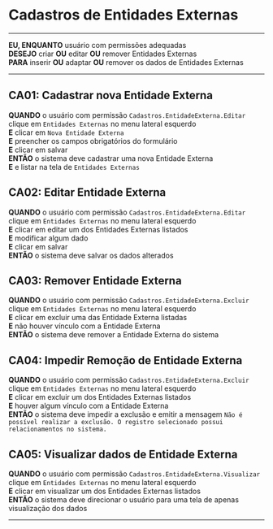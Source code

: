 # Cadastros de Entidades Externas

---

**EU, ENQUANTO** usuário com permissões adequadas\
**DESEJO** criar **OU** editar **OU** remover Entidades Externas\
**PARA** inserir **OU** adaptar **OU** remover os dados de Entidades Externas

---

## CA01: Cadastrar nova Entidade Externa

**QUANDO** o usuário com permissão `Cadastros.EntidadeExterna.Editar` clique em `Entidades Externas` no menu lateral esquerdo\
**E** clicar em `Nova Entidade Externa`\
**E** preencher os campos obrigatórios do formulário\
**E** clicar em salvar\
**ENTÃO** o sistema deve cadastrar uma nova Entidade Externa\
**E** e listar na tela de `Entidades Externas`

## CA02: Editar Entidade Externa

**QUANDO** o usuário com permissão `Cadastros.EntidadeExterna.Editar` clique em `Entidades Externas` no menu lateral esquerdo\
**E** clicar em editar um dos Entidades Externas listados\
**E** modificar algum dado\
**E** clicar em salvar\
**ENTÃO** o sistema deve salvar os dados alterados

## CA03: Remover Entidade Externa

**QUANDO** o usuário com permissão `Cadastros.EntidadeExterna.Excluir` clique em `Entidades Externas` no menu lateral esquerdo\
**E** clicar em excluir uma das Entidade Externa listadas\
**E** não houver vínculo com a Entidade Externa\
**ENTÃO** o sistema deve remover a Entidade Externa do sistema

## CA04: Impedir Remoção de Entidade Externa

**QUANDO** o usuário com permissão `Cadastros.EntidadeExterna.Excluir` clique em `Entidades Externas` no menu lateral esquerdo\
**E** clicar em excluir um dos Entidades Externas listados\
**E** houver algum vínculo com a Entidade Externa\
**ENTÃO** o sistema deve impedir a exclusão e emitir a mensagem `Não é possível realizar a exclusão. O registro selecionado possui relacionamentos no sistema.`

## CA05: Visualizar dados de Entidade Externa

**QUANDO** o usuário com permissão `Cadastros.EntidadeExterna.Visualizar` clique em `Entidades Externas` no menu lateral esquerdo\
**E** clicar em visualizar um dos Entidades Externas listados\
**ENTÃO** o sistema deve direcionar o usuário para uma tela de apenas visualização dos dados

---

